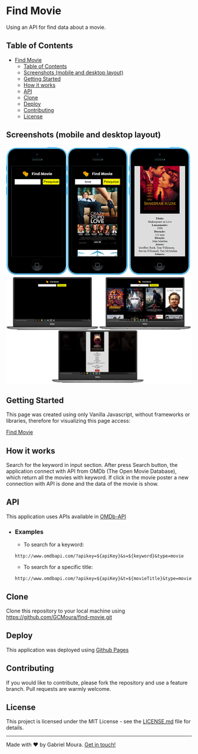 # Find Movie
Using an API for find data about a movie.

## Table of Contents
- [Find Movie](#find-movie)
  - [Table of Contents](#table-of-contents)
  - [Screenshots (mobile and desktop layout)](#screenshots-mobile-and-desktop-layout)
  - [Getting Started](#getting-started)
  - [How it works](#how-it-works)
  - [API](#api)
  - [Clone](#clone)
  - [Deploy](#deploy)
  - [Contributing](#contributing)
  - [License](#license)

## Screenshots (mobile and desktop layout)
![Screenshot-1](https://github.com/GCMoura/find-movie/blob/main/screenshots/screenshot-1.png)
![Screenshot-2](https://github.com/GCMoura/find-movie/blob/main/screenshots/screenshot-2.png)

## Getting Started
This page was created using only Vanilla Javascript, without frameworks or libraries, therefore for visualizing this page access:

[Find Movie](https://gcmoura.github.io/find-movie/)

## How it works
Search for the keyword in input section. After press Search button, the application connect with API from OMDb (The Open Movie Database), which return all the movies with keyword. If click in the movie poster a new connection with API is done and the data of the movie is show.

## API
This application uses APIs available in [OMDb-API](http://www.omdbapi.com/)

- ### Examples
  * To search for a keyword:
  ```
  http://www.omdbapi.com/?apikey=${apiKey}&s=${keyword}&type=movie
  ```
  * To search for a specific title:
  ```
  http://www.omdbapi.com/?apikey=${apiKey}&t=${movieTitle}&type=movie
  ```

## Clone
Clone this repository to your local machine using https://github.com/GCMoura/find-movie.git

## Deploy
This application was deployed using [Github Pages](https://pages.github.com/)

## Contributing
If you would like to contribute, please fork the repository and use a feature branch. Pull requests are warmly welcome.

## License
This project is licensed under the MIT License - see the [LICENSE.md](LICENSE.md) file for details.

---
Made with :heart: by Gabriel Moura. [Get in touch!](https://www.linkedin.com/in/gabriel-moura-b45b90150/)
